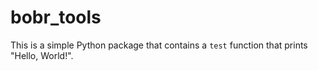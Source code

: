 # bobr_tools

This is a simple Python package that contains a `test` function that prints "Hello, World!".
